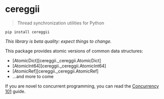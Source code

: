 # cereggii

> Thread synchronization utilities for Python

```shell
pip install cereggii
```

*This library is beta quality: expect things to change.*

This package provides atomic versions of common data structures:

- [AtomicDict][cereggii._cereggii.AtomicDict]
- [AtomicInt64][cereggii._cereggii.AtomicInt64]
- [AtomicRef][cereggii._cereggii.AtomicRef]
- …and more to come

If you are novel to concurrent programming, you can read the [Concurrency
101](./concurrency-101/index.md) guide.

[//]: # (Along with the Python bindings, you can also find equivalent [C-APIs]&#40;./c-api/...&#41;.)
